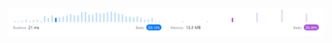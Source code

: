 ![Results of Power of Two.](https://github.com/ccbrantley/LeetCode/blob/main/231-PowerofTwo/image.png)
